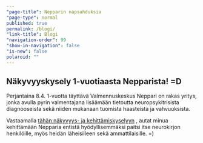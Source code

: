 ```yaml
---
"page-title": Nepparin napsahduksia
"page-type": normal
published: true
permalink: /blogi/
"link-title": Blogi
"navigation-order": 99
"show-in-navigation": false
"is-new": false
polaroid: ""
---
```



## Näkyvyyskysely 1-vuotiaasta Nepparista! =D

Perjantaina 8.4. 1-vuotta täyttävä Valmennuskeskus Neppari on rakas yritys, jonka avulla pyrin valmentajana lisäämään tietoutta neuropsykitrisista diagnooseista sekä niiden mukanaan tuomista haasteista ja vahvuuksista.

Vastaamalla [tähän näkyvyys- ja kehittämiskyselyyn](https://docs.google.com/forms/d/176dqWqr1rtptN2gY9Z10OUQjiLbrq1T9Zu-S_kPgq-U/viewform) , autat minua kehittämään Nepparia entistä hyödyllisemmäksi paitsi itse neurokirjon henkilöille, myös heidän läheisilleen sekä ammattilaisille. =)
